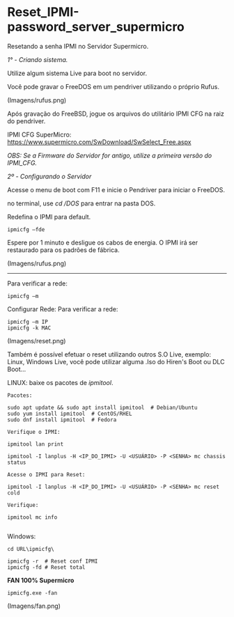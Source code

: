 # Reset_IPMI-password_server_supermicro

Resetando a senha IPMI no Servidor Supermicro.

*1° - Criando sistema.*

Utilize algum sistema Live para boot no servidor.

Você pode gravar o FreeDOS em um pendriver utilizando o próprio Rufus.

(Imagens/rufus.png)

Após gravação do FreeBSD, jogue os arquivos do utilitário IPMI CFG na raiz do pendriver.

IPMI CFG SuperMicro: https://www.supermicro.com/SwDownload/SwSelect_Free.aspx

*OBS: Se a Firmware do Servidor for antigo, utilize a primeira versão do IPMI_CFG.*

*2º - Configurando o Servidor*

Acesse o menu de boot com F11 e inicie o Pendriver para iniciar o FreeDOS.

no terminal, use *cd /DOS* para entrar na pasta DOS.


Redefina o IPMI para default. 
```
ipmicfg –fde
```

Espere por 1 minuto e desligue os cabos de energia. O IPMI irá ser restaurado para os padrões de fábrica.

(Imagens/rufus.png)

----------------------------------------------------------

Para verificar a rede:
```
ipmicfg –m
```

Configurar Rede:
Para verificar a rede:
```
ipmicfg –m IP
ipmicfg -k MAC
```

(Imagens/reset.png)

Também é possível efetuar o reset utilizando outros S.O Live, exemplo: Linux, Windows Live, você pode utilizar alguma .Iso do Hiren's Boot ou DLC Boot...

LINUX:
baixe os pacotes de *ipmitool*.

```
Pacotes:

sudo apt update && sudo apt install ipmitool  # Debian/Ubuntu
sudo yum install ipmitool  # CentOS/RHEL
sudo dnf install ipmitool  # Fedora

Verifique o IPMI:

ipmitool lan print

ipmitool -I lanplus -H <IP_DO_IPMI> -U <USUÁRIO> -P <SENHA> mc chassis status

Acesse o IPMI para Reset:

ipmitool -I lanplus -H <IP_DO_IPMI> -U <USUÁRIO> -P <SENHA> mc reset cold

Verifique:

ipmitool mc info


```

Windows:

```
cd URL\ipmicfg\

ipmicfg -r  # Reset conf IPMI
ipmicfg -fd # Reset total

```


**FAN 100% Supermicro**

```
ipmicfg.exe -fan

```

(Imagens/fan.png)

